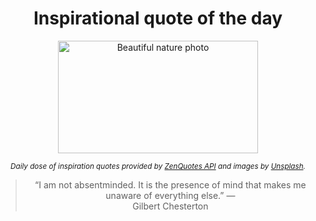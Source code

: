 
<div align="center">

# Inspirational quote of the day

<img src="./data/photo.jpeg" alt="Beautiful nature photo" width="320" height="180">

<sub><i>Daily dose of inspiration quotes provided by [ZenQuotes API](https://zenquotes.io/) and images by [Unsplash](https://unsplash.com/).</i></sub>


<blockquote>&ldquo;I am not absentminded. It is the presence of mind that makes me unaware of everything else.&rdquo; &mdash; <footer>Gilbert Chesterton</footer></blockquote>

</div>
